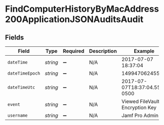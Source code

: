 # FindComputerHistoryByMacAddress200ApplicationJSONAuditsAudit


## Fields

| Field                           | Type                            | Required                        | Description                     | Example                         |
| ------------------------------- | ------------------------------- | ------------------------------- | ------------------------------- | ------------------------------- |
| `dateTime`                      | *string*                        | :heavy_minus_sign:              | N/A                             | 2017-07-07 18:37:04             |
| `dateTimeEpoch`                 | *string*                        | :heavy_minus_sign:              | N/A                             | 1499470624555                   |
| `dateTimeUtc`                   | *string*                        | :heavy_minus_sign:              | N/A                             | 2017-07-07T18:37:04.555-0500    |
| `event`                         | *string*                        | :heavy_minus_sign:              | N/A                             | Viewed FileVault Encryption Key |
| `username`                      | *string*                        | :heavy_minus_sign:              | N/A                             | Jamf Pro Admin                  |